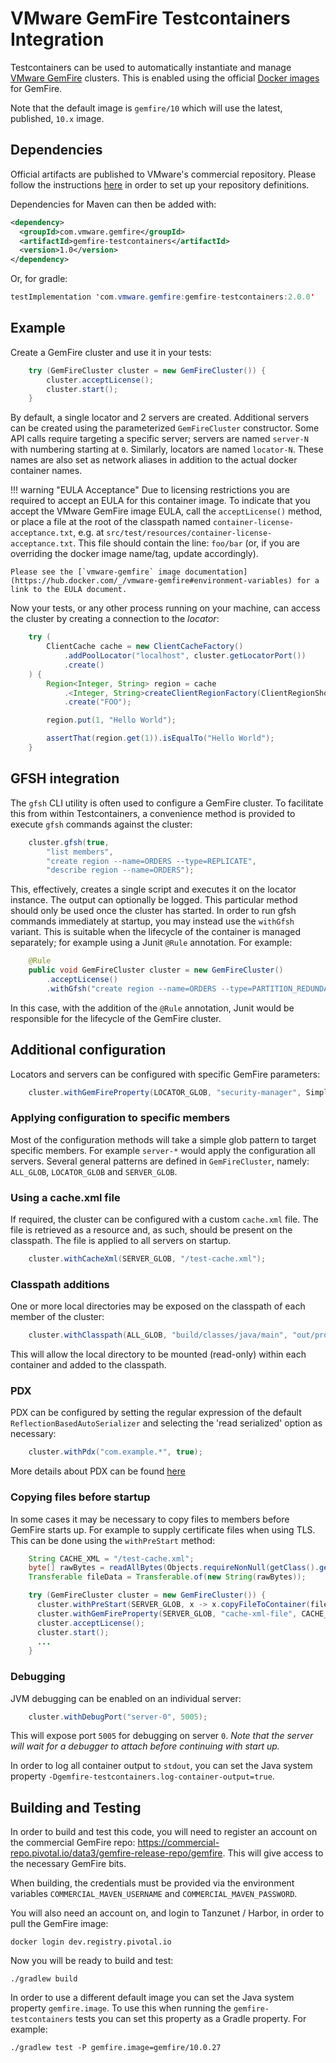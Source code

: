 # VMware GemFire Testcontainers Integration

Testcontainers can be used to automatically instantiate and manage [VMware GemFire](https://docs.vmware.com/en/VMware-GemFire/index.html)
clusters. This is enabled using the official [Docker images](https://hub.docker.com/r/gemfire/gemfire) for GemFire.

Note that the default image is `gemfire/10` which will use the latest, published, `10.x` image.

## Dependencies

Official artifacts are published to VMware's commercial repository. Please follow the instructions
[here](https://gemfire.dev/quickstart/java/) in order to set up your repository definitions.

Dependencies for Maven can then be added with:
```xml
<dependency>
  <groupId>com.vmware.gemfire</groupId>
  <artifactId>gemfire-testcontainers</artifactId>
  <version>1.0</version>
</dependency>
```

Or, for gradle:
```java
testImplementation 'com.vmware.gemfire:gemfire-testcontainers:2.0.0'
```

## Example

Create a GemFire cluster and use it in your tests:

```java
    try (GemFireCluster cluster = new GemFireCluster()) {
        cluster.acceptLicense();
        cluster.start();
    }
```

By default, a single locator and 2 servers are created. Additional servers can be created using the
parameterized `GemFireCluster` constructor. Some API calls require targeting a specific
server; servers are named `server-N` with numbering starting at `0`. Similarly, locators are named
`locator-N`. These names are also set as network aliases in addition to the actual docker container
names.

!!! warning "EULA Acceptance"
Due to licensing restrictions you are required to accept an EULA for this container image.
To indicate that you accept the VMware GemFire image EULA, call the `acceptLicense()` method,
or place a file at the root of the classpath named `container-license-acceptance.txt`,
e.g. at `src/test/resources/container-license-acceptance.txt`. This file should contain the
line: `foo/bar` (or, if you are overriding the docker image name/tag, update accordingly).

    Please see the [`vmware-gemfire` image documentation](https://hub.docker.com/_/vmware-gemfire#environment-variables) for a link to the EULA document.

Now your tests, or any other process running on your machine, can access the cluster by creating
a connection to the _locator_:

```java
    try (
        ClientCache cache = new ClientCacheFactory()
            .addPoolLocator("localhost", cluster.getLocatorPort())
            .create()
    ) {
        Region<Integer, String> region = cache
            .<Integer, String>createClientRegionFactory(ClientRegionShortcut.PROXY)
            .create("FOO");

        region.put(1, "Hello World");

        assertThat(region.get(1)).isEqualTo("Hello World");
    }
```

## GFSH integration

The `gfsh` CLI utility is often used to configure a GemFire cluster. To facilitate this from within 
Testcontainers, a convenience method is provided to execute `gfsh` commands against the
cluster:

```java
    cluster.gfsh(true,
        "list members",
        "create region --name=ORDERS --type=REPLICATE",
        "describe region --name=ORDERS");
```

This, effectively, creates a single script and executes it on the locator instance. The output can
optionally be logged. This particular method should only be used once the cluster has started.
In order to run gfsh commands immediately at startup, you may instead use the `withGfsh` variant.
This is suitable when the lifecycle of the container is managed separately; for example using a
Junit `@Rule` annotation. For example:

```java
    @Rule
    public void GemFireCluster cluster = new GemFireCluster()
        .acceptLicense()
        .withGfsh("create region --name=ORDERS --type=PARTITION_REDUNDANT");
```
In this case, with the addition of the `@Rule` annotation, Junit would be responsible for the
lifecycle of the GemFire cluster.

## Additional configuration

Locators and servers can be configured with specific GemFire parameters:

```java
    cluster.withGemFireProperty(LOCATOR_GLOB, "security-manager", SimpleSecurityManager.class.getName());
```

### Applying configuration to specific members

Most of the configuration methods will take a simple glob pattern to target specific members. For
example `server-*` would apply the configuration all servers. Several general patterns are defined
in `GemFireCluster`, namely: `ALL_GLOB`, `LOCATOR_GLOB` and `SERVER_GLOB`.

### Using a cache.xml file

If required, the cluster can be configured with a custom `cache.xml` file. The file is retrieved
as a resource and, as such, should be present on the classpath. The file is applied to
all servers on startup.

```java
    cluster.withCacheXml(SERVER_GLOB, "/test-cache.xml");
```

### Classpath additions

One or more local directories may be exposed on the classpath of each member of the cluster:

```java
    cluster.withClasspath(ALL_GLOB, "build/classes/java/main", "out/production/classes");
```

This will allow the local directory to be mounted (read-only) within each container and added to
the classpath.

### PDX

PDX can be configured by setting the regular expression of the default `ReflectionBasedAutoSerializer`
and selecting the 'read serialized' option as necessary:

```java
    cluster.withPdx("com.example.*", true);
```

More details about PDX can be found [here](https://docs.vmware.com/en/VMware-GemFire/10.0/gf/developing-data_serialization-gemfire_pdx_serialization.html)

### Copying files before startup

In some cases it may be necessary to copy files to members before GemFire starts up. For example
to supply certificate files when using TLS. This can be done using the `withPreStart` method:

```java
    String CACHE_XML = "/test-cache.xml";
    byte[] rawBytes = readAllBytes(Objects.requireNonNull(getClass().getResourceAsStream(CACHE_XML)));
    Transferable fileData = Transferable.of(new String(rawBytes));

    try (GemFireCluster cluster = new GemFireCluster()) {
      cluster.withPreStart(SERVER_GLOB, x -> x.copyFileToContainer(fileData, CACHE_XML));
      cluster.withGemFireProperty(SERVER_GLOB, "cache-xml-file", CACHE_XML);
      cluster.acceptLicense();
      cluster.start();
      ...
    }
```

### Debugging

JVM debugging can be enabled on an individual server:

```java
    cluster.withDebugPort("server-0", 5005);
```

This will expose port `5005` for debugging on server `0`. *Note that the server will wait for a
debugger to attach before continuing with start up.*

In order to log all container output to `stdout`, you can set the Java system property `-Dgemfire-testcontainers.log-container-output=true`.


## Building and Testing

In order to build and test this code, you will need to register an account on the commercial
GemFire repo: https://commercial-repo.pivotal.io/data3/gemfire-release-repo/gemfire. This will give
access to the necessary GemFire bits.

When building, the credentials must be provided via the environment variables
`COMMERCIAL_MAVEN_USERNAME` and `COMMERCIAL_MAVEN_PASSWORD`.

You will also need an account on, and login to Tanzunet / Harbor, in order to pull the GemFire image:

```shell
docker login dev.registry.pivotal.io
```

Now you will be ready to build and test:

```shell
./gradlew build
```

In order to use a different default image you can set the Java system property `gemfire.image`.
To use this when running the `gemfire-testcontainers` tests you can set this property as a Gradle
property. For example:

```shell
./gradlew test -P gemfire.image=gemfire/10.0.27
```
